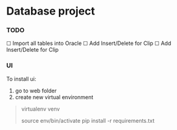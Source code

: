 # Database project

### TODO

☐ Import all tables into Oracle
☐ Add Insert/Delete for Clip
☐ Add Insert/Delete for Clip



### UI
To install ui:

1. go to web folder
2. create new virtual environment
> virtualenv venv
>
> source env/bin/activate
> pip install -r requirements.txt


